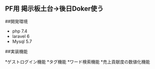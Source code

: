 
## PF用 掲示板土台->後日Doker使う

##開発環境

* php 7.4
* laravel 6
* Mysql 5.7

##実装機能

*ゲストログイン機能
*タグ機能
*ワード検索機能
*売上貢献度の数値化機能
